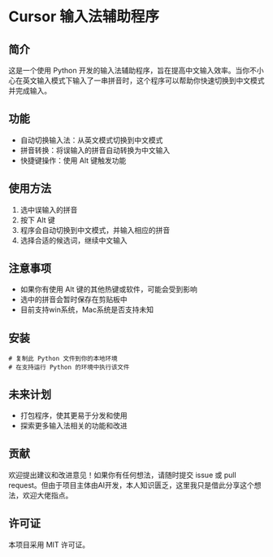 
# Cursor 输入法辅助程序

## 简介

这是一个使用 Python 开发的输入法辅助程序，旨在提高中文输入效率。当你不小心在英文输入模式下输入了一串拼音时，这个程序可以帮助你快速切换到中文模式并完成输入。

## 功能

- 自动切换输入法：从英文模式切换到中文模式
- 拼音转换：将误输入的拼音自动转换为中文输入
- 快捷键操作：使用 Alt 键触发功能

## 使用方法

1. 选中误输入的拼音
2. 按下 Alt 键
3. 程序会自动切换到中文模式，并输入相应的拼音
4. 选择合适的候选词，继续中文输入

## 注意事项

- 如果你有使用 Alt 键的其他热键或软件，可能会受到影响
- 选中的拼音会暂时保存在剪贴板中
- 目前支持win系统，Mac系统是否支持未知

## 安装

```
# 复制此 Python 文件到你的本地环境
# 在支持运行 Python 的环境中执行该文件
```

## 未来计划

- 打包程序，使其更易于分发和使用
- 探索更多输入法相关的功能和改进

## 贡献

欢迎提出建议和改进意见！如果你有任何想法，请随时提交 issue 或 pull request。但由于项目主体由AI开发，本人知识匮乏，这里我只是借此分享这个想法，欢迎大佬指点。

## 许可证

本项目采用 MIT 许可证。


